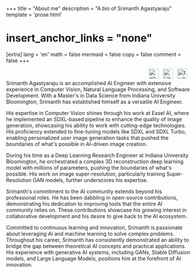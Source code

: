 +++
title = "About me"
description = "A bio of Srimanth Agastyaraju"
template = 'prose.html'
# insert_anchor_links = "none"

[extra]
lang = 'en'
math = false
mermaid = false
copy = false
comment = false
+++

<a href="https://x.com/a_srimanth" target="_blank">
<img align="right" style="margin-right: 9px;" alt="twitter" src="https://www.cdnlogo.com/logos/t/96/twitter-icon.svg" width="27px">
</a>

<a href="https://www.linkedin.com/in/asrimanth/" target="_blank">
    <img align="right" style="margin-right: 9px;" alt="LinkedIn" src="https://cdn.jsdelivr.net/gh/devicons/devicon/icons/linkedin/linkedin-original.svg" width="27px"/>
</a>

<a href="https://github.com/asrimanth" target="_blank">
    <img align="right" style="margin-right: 9px;" alt="github" src="https://www.svgrepo.com/show/416517/code-github-hosting.svg" width="27px"/>
</a>
<br>

Srimanth Agastyaraju is an accomplished AI Engineer with extensive experience in Computer Vision, Natural Language Processing, and Software Development. With a Master's in Data Science from Indiana University Bloomington, Srimanth has established himself as a versatile AI Engineer.

His expertise in Computer Vision shines through his work at Easel AI, where he implemented an SDXL-based pipeline to enhance the quality of image generation, showcasing his ability to work with cutting-edge technologies. His proficiency extended to fine-tuning models like SDXL and SDXL Turbo, enabling personalized user image generation tasks that pushed the boundaries of what's possible in AI-driven image creation.

During his time as a Deep Learning Research Engineer at Indiana University Bloomington, he orchestrated a complex 3D reconstruction deep learning model with millions of parameters, pushing the boundaries of what's possible. His work on image super-resolution, particularly training Super-Resolution GAN models, further underscores his expertise.

Srimanth's commitment to the AI community extends beyond his professional roles. He has been dabbling in open-source contributions, demonstrating his dedication to improving tools that the entire AI community relies on. These contributions showcase his growing interest in collaborative development and his desire to give back to the AI ecosystem.

Committed to continuous learning and innovation, Srimanth is passionate about leveraging AI and machine learning to solve complex problems. Throughout his career, Srimanth has consistently demonstrated an ability to bridge the gap between theoretical AI concepts and practical applications. His experience with generative AI systems, including GANs, Stable Diffusion models, and Large Language Models, positions him at the forefront of AI innovation.
